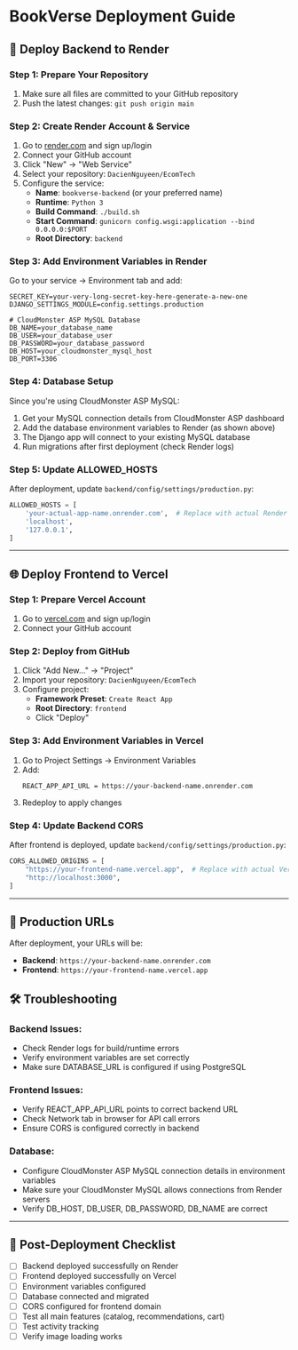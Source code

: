 # BookVerse Deployment Guide

## 🚀 Deploy Backend to Render

### Step 1: Prepare Your Repository
1. Make sure all files are committed to your GitHub repository
2. Push the latest changes: `git push origin main`

### Step 2: Create Render Account & Service
1. Go to [render.com](https://render.com) and sign up/login
2. Connect your GitHub account
3. Click "New" → "Web Service"
4. Select your repository: `DacienNguyeen/EcomTech`
5. Configure the service:
   - **Name**: `bookverse-backend` (or your preferred name)
   - **Runtime**: `Python 3`
   - **Build Command**: `./build.sh`
   - **Start Command**: `gunicorn config.wsgi:application --bind 0.0.0.0:$PORT`
   - **Root Directory**: `backend`

### Step 3: Add Environment Variables in Render
Go to your service → Environment tab and add:

```
SECRET_KEY=your-very-long-secret-key-here-generate-a-new-one
DJANGO_SETTINGS_MODULE=config.settings.production

# CloudMonster ASP MySQL Database
DB_NAME=your_database_name
DB_USER=your_database_user  
DB_PASSWORD=your_database_password
DB_HOST=your_cloudmonster_mysql_host
DB_PORT=3306
```

### Step 4: Database Setup
Since you're using CloudMonster ASP MySQL:
1. Get your MySQL connection details from CloudMonster ASP dashboard
2. Add the database environment variables to Render (as shown above)
3. The Django app will connect to your existing MySQL database
4. Run migrations after first deployment (check Render logs)

### Step 5: Update ALLOWED_HOSTS
After deployment, update `backend/config/settings/production.py`:
```python
ALLOWED_HOSTS = [
    'your-actual-app-name.onrender.com',  # Replace with actual Render URL
    'localhost',
    '127.0.0.1',
]
```

---

## 🌐 Deploy Frontend to Vercel

### Step 1: Prepare Vercel Account
1. Go to [vercel.com](https://vercel.com) and sign up/login
2. Connect your GitHub account

### Step 2: Deploy from GitHub
1. Click "Add New..." → "Project"
2. Import your repository: `DacienNguyeen/EcomTech`
3. Configure project:
   - **Framework Preset**: `Create React App`
   - **Root Directory**: `frontend`
   - Click "Deploy"

### Step 3: Add Environment Variables in Vercel
1. Go to Project Settings → Environment Variables
2. Add:
   ```
   REACT_APP_API_URL = https://your-backend-name.onrender.com
   ```
3. Redeploy to apply changes

### Step 4: Update Backend CORS
After frontend is deployed, update `backend/config/settings/production.py`:
```python
CORS_ALLOWED_ORIGINS = [
    "https://your-frontend-name.vercel.app",  # Replace with actual Vercel URL
    "http://localhost:3000",
]
```

---

## 🔧 Production URLs

After deployment, your URLs will be:
- **Backend**: `https://your-backend-name.onrender.com`
- **Frontend**: `https://your-frontend-name.vercel.app`

## 🛠️ Troubleshooting

### Backend Issues:
- Check Render logs for build/runtime errors
- Verify environment variables are set correctly
- Make sure DATABASE_URL is configured if using PostgreSQL

### Frontend Issues:
- Verify REACT_APP_API_URL points to correct backend URL
- Check Network tab in browser for API call errors
- Ensure CORS is configured correctly in backend

### Database:
- Configure CloudMonster ASP MySQL connection details in environment variables
- Make sure your CloudMonster MySQL allows connections from Render servers
- Verify DB_HOST, DB_USER, DB_PASSWORD, DB_NAME are correct

---

## 📝 Post-Deployment Checklist

- [ ] Backend deployed successfully on Render
- [ ] Frontend deployed successfully on Vercel  
- [ ] Environment variables configured
- [ ] Database connected and migrated
- [ ] CORS configured for frontend domain
- [ ] Test all main features (catalog, recommendations, cart)
- [ ] Test activity tracking
- [ ] Verify image loading works
